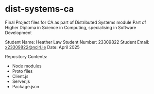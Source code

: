 # dist-systems-ca
Final Project files for CA as part of Distributed Systems module
Part of Higher Diploma in Science in Computing, specialising in Software Development

Student Name: Heather Law
Student Number: 23309822
Student Email: x23309822@ncirl.ie
Date: April 2025

Repository Contents: 
- Node modules
- Proto files
- Client.js 
- Server.js
- Package.json